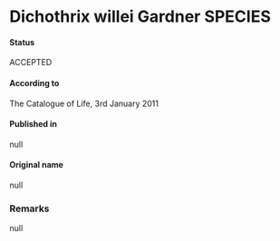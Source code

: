 Dichothrix willei Gardner SPECIES
=======

#### Status
ACCEPTED

#### According to
The Catalogue of Life, 3rd January 2011

#### Published in
null

#### Original name
null

### Remarks
null